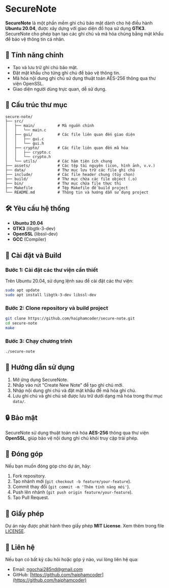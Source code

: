 # SecureNote

**SecureNote** là một phần mềm ghi chú bảo mật dành cho hệ điều hành **Ubuntu 20.04**, được xây dựng với giao diện đồ họa sử dụng **GTK3**. SecureNote cho phép bạn tạo các ghi chú và mã hóa chúng bằng mật khẩu để bảo vệ thông tin cá nhân.

## 🎯 Tính năng chính

- Tạo và lưu trữ ghi chú bảo mật.
- Đặt mật khẩu cho từng ghi chú để bảo vệ thông tin.
- Mã hóa nội dung ghi chú sử dụng thuật toán AES-256 thông qua thư viện OpenSSL.
- Giao diện người dùng trực quan, dễ sử dụng.

## 📂 Cấu trúc thư mục

```text
secure-note/
├── src/               
│   ├── main/          # Mã nguồn chính
│   │   └── main.c
│   ├── gui/           # Các file liên quan đến giao diện
│   │   ├── gui.c
│   │   └── gui.h
│   ├── crypto/        # Các file liên quan đến mã hóa
│   │   ├── crypto.c
│   │   └── crypto.h
│   └── utils/         # Các hàm tiện ích chung
├── assets/            # Các tệp tài nguyên (icon, hình ảnh, v.v.)
├── data/              # Thư mục lưu trữ các file ghi chú
├── include/           # Các file header chung (tùy chọn)
├── build/             # Thư mục chứa các file object (.o)
├── bin/               # Thư mục chứa file thực thi
├── Makefile           # Tệp Makefile để build project
└── README.md          # Thông tin và hướng dẫn sử dụng project
```

## 🛠️ Yêu cầu hệ thống

- **Ubuntu 20.04**
- **GTK3** (libgtk-3-dev)
- **OpenSSL** (libssl-dev)
- **GCC** (Compiler)

## 🔧 Cài đặt và Build

### Bước 1: Cài đặt các thư viện cần thiết

Trên Ubuntu 20.04, sử dụng lệnh sau để cài đặt các thư viện:

```bash
sudo apt update
sudo apt install libgtk-3-dev libssl-dev
```

### Bước 2: Clone repository và build project

```bash
git clone https://github.com/haiphamcoder/secure-note.git
cd secure-note
make
```

### Bước 3: Chạy chương trình

```bash
./secure-note
```

## 📝 Hướng dẫn sử dụng

1. Mở ứng dụng SecureNote.
2. Nhấp vào nút "Create New Note" để tạo ghi chú mới.
3. Nhập nội dung ghi chú và đặt mật khẩu để mã hóa ghi chú.
4. Lưu ghi chú và ghi chú sẽ được lưu trữ dưới dạng mã hóa trong thư mục `data/`.

## 🔒 Bảo mật

SecureNote sử dụng thuật toán mã hóa **AES-256** thông qua thư viện **OpenSSL**, giúp bảo vệ nội dung ghi chú khỏi truy cập trái phép.

## 🤝 Đóng góp

Nếu bạn muốn đóng góp cho dự án, hãy:

1. Fork repository.
2. Tạo nhánh mới (`git checkout -b feature/your-feature`).
3. Commit thay đổi (`git commit -m 'Thêm tính năng mới'`).
4. Push lên nhánh (`git push origin feature/your-feature`).
5. Tạo Pull Request.

## 📜 Giấy phép

Dự án này được phát hành theo giấy phép **MIT License**. Xem thêm trong file [LICENSE](./LICENSE).

## 📧 Liên hệ

Nếu bạn có bất kỳ câu hỏi hoặc góp ý nào, vui lòng liên hệ qua:

- Email: [ngochai285nd@gmail.com](mailto:ngochai285nd@gmail.com)
- GitHub: [https://github.com/haiphamcoder](https://github.com/haiphamcoder)
